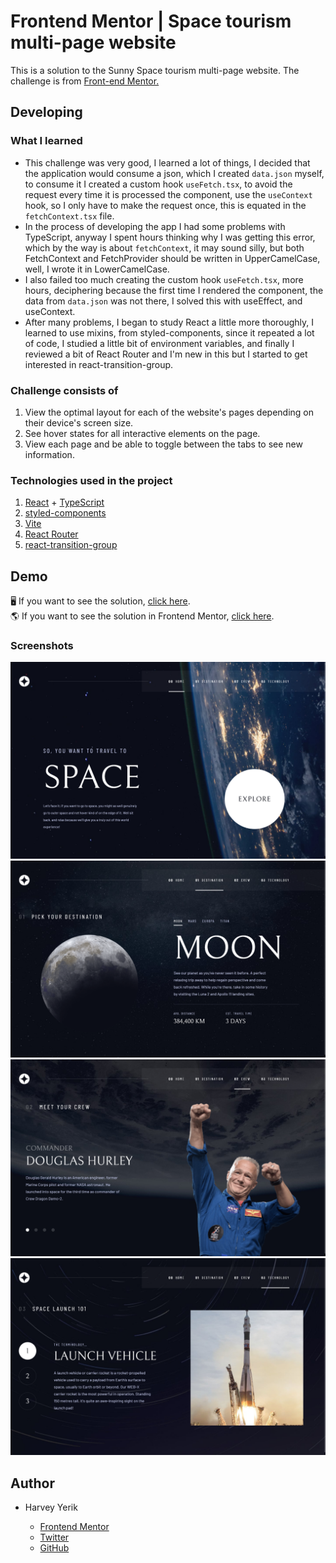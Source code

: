 # Frontend Mentor | Space tourism multi-page website

This is a solution to the Sunny Space tourism multi-page website. The challenge is from [Front-end Mentor.](https://www.frontendmentor.io/challenges/space-tourism-multipage-website-gRWj1URZ3)

## Developing
### What I learned

- This challenge was very good, I learned a lot of things, I decided that the application would consume a json, which I created `data.json` myself, to consume it I created a custom hook `useFetch.tsx`, to avoid the request every time it is processed the component, use the `useContext` hook, so I only have to make the request once, this is equated in the `fetchContext.tsx` file.
- In the process of developing the app I had some problems with TypeScript, anyway I spent hours thinking why I was getting this error, which by the way is about `fetchContext`, it may sound silly, but both FetchContext and FetchProvider should be written in UpperCamelCase, well, I wrote it in LowerCamelCase.
- I also failed too much creating the custom hook `useFetch.tsx`, more hours, deciphering because the first time I rendered the component, the data from `data.json` was not there, I solved this with useEffect, and useContext.
- After many problems, I began to study React a little more thoroughly, I learned to use mixins, from styled-components, since it repeated a lot of code, I studied a little bit of environment variables, and finally I reviewed a bit of React Router and I'm new in this but I started to get interested in react-transition-group.

### Challenge consists of

1. View the optimal layout for each of the website's pages depending on their device's screen size.
1. See hover states for all interactive elements on the page.
1. View each page and be able to toggle between the tabs to see new information.

### Technologies used in the project

1. [React](https://es.reactjs.org/) + [TypeScript](https://www.typescriptlang.org/)
1. [styled-components](https://styled-components.com/)
1. [Vite](https://vitejs.dev/)
1. [React Router](https://reactrouter.com/en/main)
1. [react-transition-group](https://reactcommunity.org/react-transition-group/)

## Demo

🖥 If you want to see the solution, [click here]().
<br/>
🌎 If you want to see the solution in Frontend Mentor, [click here]().

### Screenshots

<img src="./screenshots/home-ss.png" />
<img src="./screenshots/destination-ss.png" />
<img src="./screenshots/crew-ss.png" />
<img src="./screenshots/tech-ss.png" />

## Author

- Harvey Yerik

  - [Frontend Mentor](https://www.frontendmentor.io/profile/YerikAH)
  - [Twitter](https://twitter.com/yerikhar)
  - [GitHub](https://github.com/YerikAH)
